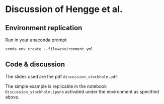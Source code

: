 # Discussion of Hengge et al.

## Environment replication

Run in your anaconda prompt

```source
conda env create --file=environment.yml
```

## Code & discussion

The slides used are the pdf `discussion_stockholm.pdf`.

The simple example is replicable in the notebook `Discussion_stockholm.ipynb` activated under the environment as specified above.
